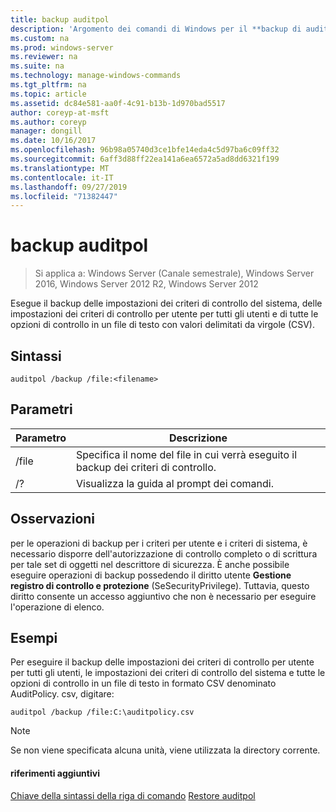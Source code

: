 ```yaml
---
title: backup auditpol
description: 'Argomento dei comandi di Windows per il **backup di auditpol** : esegue il backup delle impostazioni dei criteri di controllo del sistema, delle impostazioni dei criteri di controllo per utente per tutti gli utenti e di tutte le opzioni di controllo in un file di testo con valori delimitati da virgole (CSV).'
ms.custom: na
ms.prod: windows-server
ms.reviewer: na
ms.suite: na
ms.technology: manage-windows-commands
ms.tgt_pltfrm: na
ms.topic: article
ms.assetid: dc84e581-aa0f-4c91-b13b-1d970bad5517
author: coreyp-at-msft
ms.author: coreyp
manager: dongill
ms.date: 10/16/2017
ms.openlocfilehash: 96b98a05740d3ce1bfe14eda4c5d97ba6c09ff32
ms.sourcegitcommit: 6aff3d88ff22ea141a6ea6572a5ad8dd6321f199
ms.translationtype: MT
ms.contentlocale: it-IT
ms.lasthandoff: 09/27/2019
ms.locfileid: "71382447"
---
```

# <a name="auditpol-backup"></a>backup auditpol

>Si applica a: Windows Server (Canale semestrale), Windows Server 2016, Windows Server 2012 R2, Windows Server 2012

Esegue il backup delle impostazioni dei criteri di controllo del sistema, delle impostazioni dei criteri di controllo per utente per tutti gli utenti e di tutte le opzioni di controllo in un file di testo con valori delimitati da virgole (CSV).

## <a name="syntax"></a>Sintassi
```
auditpol /backup /file:<filename>
```
## <a name="parameters"></a>Parametri

| Parametro |                                 Descrizione                                 |
|-----------|-----------------------------------------------------------------------------|
|   /file   | Specifica il nome del file in cui verrà eseguito il backup dei criteri di controllo. |
|    /?     |                    Visualizza la guida al prompt dei comandi.                     |

## <a name="remarks"></a>Osservazioni
per le operazioni di backup per i criteri per utente e i criteri di sistema, è necessario disporre dell'autorizzazione di controllo completo o di scrittura per tale set di oggetti nel descrittore di sicurezza. È anche possibile eseguire operazioni di backup possedendo il diritto utente **Gestione registro di controllo e protezione** (SeSecurityPrivilege). Tuttavia, questo diritto consente un accesso aggiuntivo che non è necessario per eseguire l'operazione di elenco.
## <a name="BKMK_examples"></a>Esempi
Per eseguire il backup delle impostazioni dei criteri di controllo per utente per tutti gli utenti, le impostazioni dei criteri di controllo del sistema e tutte le opzioni di controllo in un file di testo in formato CSV denominato AuditPolicy. csv, digitare:
```
auditpol /backup /file:C:\auditpolicy.csv 
```
> [!NOTE]
> Se non viene specificata alcuna unità, viene utilizzata la directory corrente.
> #### <a name="additional-references"></a>riferimenti aggiuntivi
> [Chiave della sintassi della riga di comando](command-line-syntax-key.md)
> [Restore auditpol](auditpol-restore.md)
